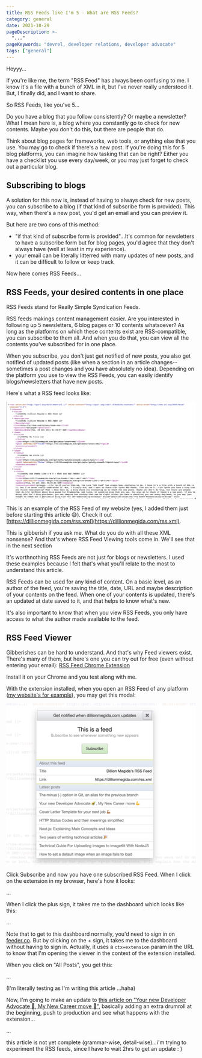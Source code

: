 ```yaml
---
title: RSS Feeds like I'm 5 - What are RSS Feeds?
category: general
date: 2021-10-29
pageDescription: >-
  "..."
pageKeywords: "devrel, developer relations, developer advocate"
tags: ["general"]
---
```


Heyyy...

If you're like me, the term "RSS Feed" has always been confusing to me. I know it's a file with a bunch of XML in it, but I've never really understood it. But, I finally did, and I want to share.

So RSS Feeds, like you've 5...

Do you have a blog that you follow consistently? Or maybe a newsletter? What I mean here is, a blog where you constantly go to check for new contents. Maybe you don't do this, but there are people that do.

Think about blog pages for frameworks, web tools, or anything else that you use. You may go to check if there's a new post. If you're doing this for 5 blog platforms, you can imagine how tasking that can be right? Either you have a checklist you use every day/week, or you may just forget to check out a particular blog.

## Subscribing to blogs

A solution for this now is, instead of having to always check for new posts, you can subscribe to a blog (if that kind of subscribe form is provided). This way, when there's a new post, you'd get an email and you can preview it.

But here are two cons of this method:

- "if that kind of subscribe form is provided"...It's common for newsletters to have a subscribe form but for blog pages, you'd agree that they don't always have (well at least in my experience).
- your email can be literally litterred with many updates of new posts, and it can be difficult to follow or keep track

Now here comes RSS Feeds...

## RSS Feeds, your desired contents in one place

RSS Feeds stand for Really Simple Syndication Feeds.

RSS feeds makings content management easier. Are you interested in following up 5 newsletters, 6 blog pages or 10 contents whatsoever? As long as the platforms on which these contents exist are RSS-compatible, you can subscribe to them all. And when you do that, you can view all the contents you've subscribed for in one place.

When you subscribe, you don't just get notified of new posts, you also get notified of updated posts (like when a section in an article changes--sometimes a post changes and you have absolutely no idea). Depending on the platform you use to view the RSS Feeds, you can easily identify blogs/newsletters that have new posts.

Here's what a RSS feed looks like:

![RSS Feed example of dillionmegida.com](./my-site-rss-feed.png)

This is an example of the RSS Feed of my website (yes, I added them just before starting this article 😅). Check it out [https://dillionmegida.com/rss.xml](https://dillionmegida.com/rss.xml).

This is gibberish if you ask me. What do you do with all these XML nonsense? And that's where RSS Feed Viewing tools come in. We'll see that in the next section

It's worthnothing RSS Feeds are not just for blogs or newsletters. I used these examples because I felt that's what you'll relate to the most to understand this article.

RSS Feeds can be used for any kind of content. On a basic level, as an author of the feed, you're saving the title, date, URL and maybe description of your contents on the feed. When one of your contents is updated, there's an updated at date saved to it, and that helps to know what's new.

It's also important to know that when you view RSS Feeds, you only have access to what the author made available to the feed.

## RSS Feed Viewer

Gibberishes can be hard to understand. And that's why Feed viewers exist. There's many of them, but here's one you can try out for free (even without entering your email): [RSS Feed Chrome Extension](https://chrome.google.com/webstore/detail/rss-feed-reader/pnjaodmkngahhkoihejjehlcdlnohgmp/related?hl=en)

Install it on your Chrome and you test along with me.

With the extension installed, when you open an RSS Feed of any platform ([my website's for example](/rss.xml)), you may get this modal:

![Modal to subscribe to RSS Feed](./modal-to-subscribe-to-feed.png)

Click Subscribe and now you have one subscribed RSS Feed. When I click on the extension in my browser, here's how it looks:

...

When I click the plus sign, it takes me to the dashboard which looks like this:

...

Note that to get to this dashboard normally, you'd need to sign in on [feeder.co](https://feeder.co). But by clicking on the + sign, it takes me to the dashboard without having to sign in. Actually, it uses a `ctx=extension` param in the URL to know that I'm opening the viewer in the context of the extension installed.

When you click on "All Posts", you get this:

...

(I'm literally testing as I'm writing this article ...haha)

Now, I'm going to make an update to [this article on "Your new Developer Advocate 🥑, My New Career move 💪"](/p/developer-advocate-journey/), basically adding an extra drumroll at the beginning, push to production and see what happens with the extension...

...

this article is not yet complete (grammar-wise, detail-wise)...i'm trying to experiment the RSS feeds, since I have to wait 2hrs to get an update : )
